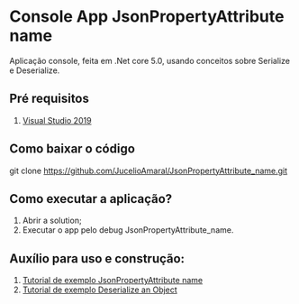 # Console App JsonPropertyAttribute name

Aplicação console, feita em .Net core 5.0, usando conceitos sobre Serialize e Deserialize.

## Pré requisitos

1. [Visual Studio 2019](https://visualstudio.microsoft.com/pt-br/vs/)


## Como baixar o código

git clone https://github.com/JucelioAmaral/JsonPropertyAttribute_name.git


## Como executar a aplicação?

1. Abrir a solution;
2. Executar o app pelo debug JsonPropertyAttribute_name.

## Auxílio para uso e construção:

1. [Tutorial de exemplo JsonPropertyAttribute name](https://www.newtonsoft.com/json/help/html/jsonpropertyname.htm)
2. [Tutorial de exemplo Deserialize an Object](https://www.newtonsoft.com/json/help/html/DeserializeObject.htm)